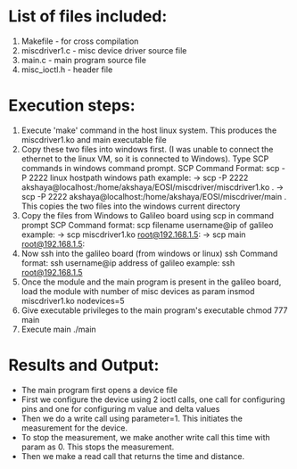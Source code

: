 

# List of files included:
1) Makefile - for cross compilation
2) miscdriver1.c - misc device driver source file
3) main.c - main program source file
4) misc_ioctl.h - header file 

# Execution steps:
1) Execute 'make' command in the host linux system. This produces the miscdriver1.ko and main executable file
2) Copy these two files into windows first. (I was unable to connect the ethernet to the linux VM, so it is connected to Windows). Type SCP commands in windows command prompt.
SCP Command Format: scp -P 2222 linux hostpath windows path
example: 
-> scp -P 2222 akshaya@localhost:/home/akshaya/EOSI/miscdriver/miscdriver1.ko .
-> scp -P 2222 akshaya@localhost:/home/akshaya/EOSI/miscdriver/main .
This copies the two files into the windows current directory
3) Copy the files from Windows to Galileo board using scp in command prompt
SCP Command format: scp filename username@ip of galileo
example:
-> scp miscdriver1.ko root@192.168.1.5: 
-> scp main root@192.168.1.5: 
4) Now ssh into the galileo board (from windows or linux)
ssh Command format: ssh username@ip address of galileo
example:
ssh root@192.168.1.5 
5) Once the module and the main program is present in the galileo board, load the module with number of misc devices as param
insmod miscdriver1.ko nodevices=5
6) Give executable privileges to the main program's executable
chmod 777 main
7) Execute  main
./main

# Results and Output:
* The main program first opens a device file
* First we configure the device using 2 ioctl calls, one call for configuring pins and one for configuring m value and delta values
* Then we do a write call using parameter=1. This initiates the measurement for the device.
* To stop the measurement, we make another write call this time with param as 0. This stops the measurement.
* Then we make a read call that returns the time and distance.




